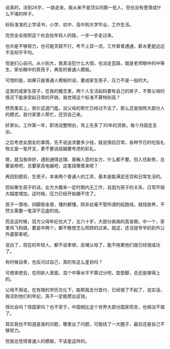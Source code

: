 



说真的，活到26岁，一路走来，我从来不是顶尖的那一批人，但也没有堕落成什么不堪的样子。

标标准准的上学读书，小学、初中、高中到大学毕业，工作生活。

完完全全按照这个社会给年轻人的路，一步一步走过来。

也许是不够努力，也可能天赋不行，考不上双一流，工作普普通通，薪水更是远远不及知乎平均。

但是扪心自问，从小到大，我真没犯什么大错，也没走歪路，就是老师眼中的中等生，家长眼中的乖孩子，典型的普通人模板。

可惜的是，如果只是普通人模板的话，要成家生孩子，压力不是一般的大。

这里的成家生孩子，在我的概念里，两个人生活起码要有自己的房子，不靠父母的情况下能承受起日常的开销，我觉得这个标准不算特别高？

然而事实上，房价这道门槛，没父母的帮忙已经过不去了，那么还是按照大部分人的模式，首付家里人帮忙，还贷自己来。

好家伙，工作第一年，职场没整明白，背上先多了30年的贷款，每个月固定支出。

之后考虑女朋友的事情，先不说追求要多少钱，就说情侣日常，各种节日的吃饭礼物又是一笔开支，更不要说结婚要考虑的彩礼。

嗯，就当我命好，遇到通情达理、善解人意的女方，什么都不要。但入住新房，总要装修吧，总要家具电器吧，这笔钱哪里来呢？

再回到题目，生孩子。本来两个普通人的工资，基本是能满足还贷和日常生活的。

但如果生孩子的话，女方大概率一定时期内无工作，且因为孩子的关系，日常开销大幅度增加，这时候，压力已经开始绷不住了。

孩子一落地，四脚吞金兽，懂的都懂，除非丝毫不管所谓的起跑线，就纯放养，不然又需要一笔深不见底的钱。

而且这时候，双方父母年纪也大了，五六十岁，大部分疾病的高发期，中一个，家里鸡飞狗跳，要是中两个，都不敢想怎么照顾的过来。就这，还没提爷爷奶奶外公外婆那辈呢。

说白了，现在的年轻人，都不说孝顺，反哺父母了，能不拖累他们就已经很成功了。

有时候自卑，也反问过自己，真的有这么差劲吗？

可想来想去，在同龄人里面，混个中等水平不算过分吧，垫垫脚，总还是够得上的。

父母不用说，在有限的学历文化下，能帮我支付首付，已经很了不起了，说实话，我活到他们的年纪，真不一定能攒出这钱。

怪社会吗？怪国家吗？也不至于，中国相比这个世界大部分国家而言，也相当不错了。

其实我也不知道是谁的问题，哪里出了问题，可能绕了一大圈子，最后还是自己不够努力。

但我总觉得普通人的模板，不该是这样的。





